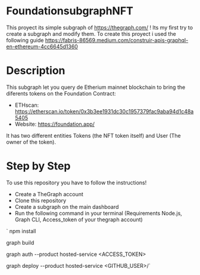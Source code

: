 # FoundationsubgraphNFT
This proyect its simple subgraph of https://thegraph.com/ ! Its my first try to create a subgraph and modify them. 
To create this proyect i used the following guide https://fabris-86569.medium.com/construir-apis-graphql-en-ethereum-4cc6645d1360

# Description
This subgraph let you query de Etherium mainnet blockchain to bring the diferents tokens on the Foundation Contract:
- ETHscan: https://etherscan.io/token/0x3b3ee1931dc30c1957379fac9aba94d1c48a5405
- Website: https://foundation.app/ 

It has two different entities Tokens (the NFT token itself) and User (The owner of the token).

# Step by Step
To use this repository you have to follow the instructions!
- Create a TheGraph account
- Clone this repository
- Create a subgraph on the main dashboard
- Run the following command in your terminal (Requirements Node.js, Graph CLI, Access_token of your thegraph account)

`
npm install

graph build 

graph auth --product hosted-service <ACCESS_TOKEN>

graph deploy --product hosted-service <GITHUB_USER>/<SUBGRAPH NAME>`
